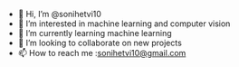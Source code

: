 - 👋 Hi, I’m @sonihetvi10
- 👀 I’m interested in machine learning and computer vision
- 🌱 I’m currently learning machine learning
- 💞️ I’m looking to collaborate on new  projects
- 📫 How to reach me :sonihetvi10@gmail.com

<!---
sonihetvi10/sonihetvi10 is a ✨ special ✨ repository because its `README.md` (this file) appears on your GitHub profile.
You can click the Preview link to take a look at your changes.
--->
